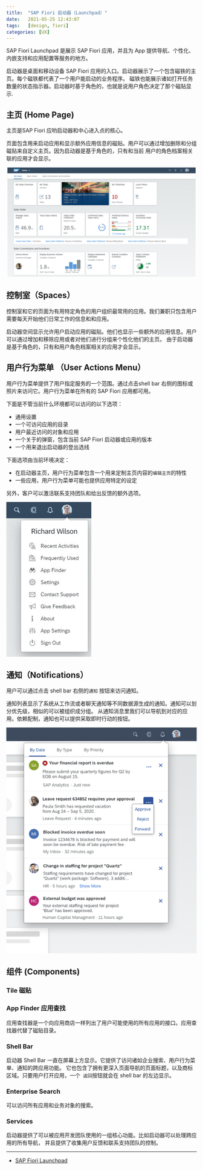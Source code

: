 ```yaml
---
title:  "SAP Fiori 启动器（Launchpad）"
date:   2021-05-25 12:43:07
tags:   [design, fiori]
categories: [UX]
---
```


SAP Fiori Launchpad 是展示 SAP Fiori 应用，并且为 App 提供导航、个性化、内嵌支持和应用配置等服务的地方。

启动器是桌面和移动设备 SAP Fiori 应用的入口。启动器展示了一个包含磁铁的主页。每个磁铁都代表了一个用户能启动的业务程序。
 磁铁也能展示诸如打开任务数量的状态指示器。启动器时基于角色的，也就是说用户角色决定了那个磁贴显示.

## 主页 (Home Page)

主页是SAP Fiori 应哟启动器和中心进入点的核心。

页面包含用来启动应用和显示额外应用信息的磁贴。用户可以通过增加删除和分组磁贴来自定义主页。因为启动器是基于角色的，只有和当前
用户的角色档案相关联的应用才会显示。

![img.png](./resources/2021-05-25-sap-fiori-accessibility/homepage.png)

## 控制室（Spaces）

控制室和它的页面为有用特定角色的用户组织最常用的应用。我们兼职只包含用户需要每天开始他们日常工作的信息和和应用。

启动器空间显示允许用户启动应用的磁贴。他们也显示一些额外的应用信息。用户可以通过增加和移除应用或者对他们进行分组来个性化他们的主页。
由于启动器是基于角色的，只有和用户角色档案相关的应用才会显示。

## 用户行为菜单 （User Actions Menu）

用户行为菜单提供了用户指定服务的一个范围。通过点击shell bar 右侧的图标或照片来访问它。用户行为菜单在所有的 SAP Fiori 应用都可用。

下面是不管当前什么环境都可以访问的以下选项：
- 通用设置
- 一个可访问应用的目录
- 用户最近访问的对象和应用
- 一个关于的弹窗，包含当前 SAP Fiori 启动器或应用的版本
- 一个用来退出启动器的登出选线

下面选项由当前环境决定：
- 在启动器主页，用户行为菜单包含一个用来定制主页内容的`编辑主页`的特性
- 一些应用，用户行为菜单可能也提供应用特定的设定

另外，客户可以激活联系支持团队和给出反馈的额外选项。

![img.png](./resources/2021-05-25-sap-fiori-accessibility/user-actions-menu.png)

## 通知（Notifications）

用户可以通过点击 shell bar 右侧的`通知` 按钮来访问通知。

通知列表显示了系统从工作流或者聊天通知等不同数据源生成的通知。通知可以划分优先级，相似的可以被组织成分组。
从通知消息里我们可以导航到对应的应用。依赖配制，通知也可以提供采取即时行动的按钮。

![img.png](./resources/2021-05-25-sap-fiori-accessibility/notification.png)

## 组件 (Components)

### Tile 磁贴

### App Finder 应用查找

应用查找器是一个向应用商店一样列出了用户可能使用的所有应用的接口。应用查找器代替了磁贴目录。

### Shell Bar

启动器 Shell Bar 一直在屏幕上方显示。它提供了访问诸如企业搜索、用户行为菜单、通知的跨应用功能。
它也包含了拥有更深入页面导航的页面标题，以及商标区域。只要用户打开应用，一个` 返回`按钮就会在 shell bar 的左边显示。

### Enterprise Search

可以访问所有应用和业务对象的搜索。

### Services

启动器提供了可以被应用开发团队使用的一组核心功能。比如启动器可以处理跨应用的所有导航，
并且提供了收集用户反馈和联系支持团队的控制。

---
- [SAP Fiori Launchpad](https://experience.sap.com/fiori-design-web/launchpad/#)
